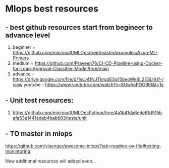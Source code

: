 # Mlops best resources

## - best github resources start from begineer to advance level
1. beginner =  https://github.com/microsoft/MLOps/tree/master/examples/AzureML-Primers
2. medium = https://github.com/Praveen76/CI-CD-Pipeline-using-Docker-for-Loan-Approval-Classifier-Model/tree/main
3. advance - https://drive.google.com/file/d/1svJ4fNJTkrgdESg15beoWk6L2ESLhUf-/view  youtube - https://www.youtube.com/watch?v=8UwhoPOO9I0&t=1s



## - Unit test resources:
1. https://github.com/microsoft/MLOpsPython/tree/4a1b41da6ede61d915bafa53e1441adeb4babb83/tests/unit







## - TO  master in mlops 
https://github.com/visenger/awesome-mlops?tab=readme-ov-file#testing-monintoring


New additional resources will added soon...